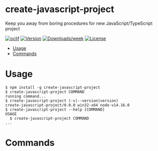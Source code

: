 create-javascript-project
=========================

Keep you away from boring procedures for new JavaScript/TypeScript project

[![oclif](https://img.shields.io/badge/cli-oclif-brightgreen.svg)](https://oclif.io)
[![Version](https://img.shields.io/npm/v/create-javascript-project.svg)](https://npmjs.org/package/create-javascript-project)
[![Downloads/week](https://img.shields.io/npm/dw/create-javascript-project.svg)](https://npmjs.org/package/create-javascript-project)
[![License](https://img.shields.io/npm/l/create-javascript-project.svg)](https://github.com/hckhanh/create-javascript-project/blob/master/package.json)

<!-- toc -->
* [Usage](#usage)
* [Commands](#commands)
<!-- tocstop -->
# Usage
<!-- usage -->
```sh-session
$ npm install -g create-javascript-project
$ create-javascript-project COMMAND
running command...
$ create-javascript-project (-v|--version|version)
create-javascript-project/0.0.0 win32-x64 node-v14.16.0
$ create-javascript-project --help [COMMAND]
USAGE
  $ create-javascript-project COMMAND
...
```
<!-- usagestop -->
# Commands
<!-- commands -->

<!-- commandsstop -->

